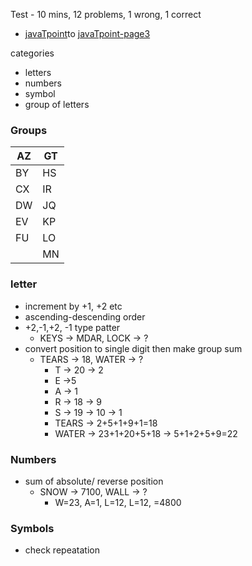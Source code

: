 Test - 10 mins, 12 problems, 1 wrong, 1 correct
- [javaTpoint](https://www.javatpoint.com/coding-decoding-1)to [javaTpoint-page3](https://www.javatpoint.com/coding-decoding-3)


categories
- letters
- numbers
- symbol
- group of letters

### Groups
| AZ  | GT  |
| --- | --- |
| BY  | HS  |
| CX  | IR  |
| DW  | JQ  |
| EV  | KP  |
| FU  | LO  |
|     | MN    |

### letter
- increment by +1, +2 etc
- ascending-descending order
- +2,-1,+2, -1 type patter
	- KEYS -> MDAR, LOCK -> ?
- convert position to single digit then make group sum
	- TEARS -> 18, WATER -> ?
		- T -> 20 -> 2
		- E ->5
		- A -> 1
		- R -> 18 -> 9
		- S -> 19 -> 10 -> 1
		- TEARS -> 2+5+1+9+1=18
		- WATER -> 23+1+20+5+18 -> 5+1+2+5+9=22

### Numbers
- sum of absolute/ reverse position
	- SNOW -> 7100, WALL -> ? 
		- W=23, A=1, L=12, L=12, =4800

### Symbols
- check repeatation
